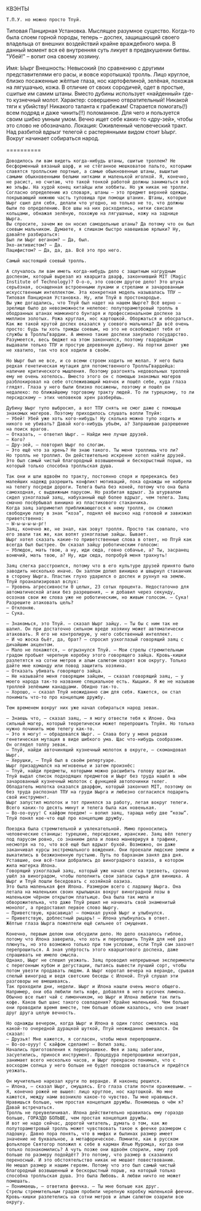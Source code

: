 КВЭНТЫ

	Т.П.У. но можно просто Тпуй.
Типовая Панцирная Установка. Мыслящее разумное существо.
Когда-то была слоем горной породы, теперь – доспех, защищающий своего владельца от внешних воздействий крайне враждебного мира.
В данный момент вся её внутренняя суть ликует в предвкушении битвы. "Убей!" – вопит она своему хозяину.

Имя: Ыырг
Внешность: Невысокий (по сравнению с другими представителями его расы, и вовсе коротышка) тролль. Лицо круглое, близко посаженные жёлтые глаза, нос картофелиной, зелёная, похожая на лягушачью, кожа. В отличие от своих сородичей, одет в простые, сшитые им самим штаны. Вместо дубины использует «найденный» где-то кузнечный молот.
Характер: совершенно отвратительный! Никакой тяги к убийству! Никакого таланта к грабежам! Старается помогать(!) всем подряд и даже чинить(!!) поломанное. Для чего и пользуется своим шибко умным умом. Вечно ищет себе каких-то «дру-зей», чтобы это слово не обозначало.
Локация: Оживленный человеческий тракт. Над разбитой вдрызг телегой с растерянными видом стоит Ыырг. Вокруг начинает собираться народ.

==========

	Доводилось ли вам видеть когда-нибудь штаны, сшитые троллем? Не бесформенный вязаный шарф, и не стёганное мешковатое пальто, которыми славятся тролльские портные, а самые обыкновенные штаны, вышитые самыми обыкновенными белыми нитками и маленькой иголкой. Я, конечно, не расист, но считаю, что такой тонкой работой должны заниматься всё же эльфы. На худой конец китайцы или хоббиты. Но уж никак не тролли.
	Согласно определению из словаря, штаны — это предмет верхней одежды, покрывающий нижнюю часть туловища при помощи штанин. Штаны, которые Ыырг сшил для себя, делали что угодно, но только не то, что должны были по определению. Все швы на них расходились, нитки свисали кольцами, обнажая зелёную, похожую на лягушачью, кожу на заднице Ыырга.
	Вы спросите, зачем же он носил самодельные штаны? Да потому что он был соевым мальчиком. Думаете, я слишком быстро навешиваю ярлыки? Ну, давайте разбираться:
	Был ли Ыырг веганом? — Да, был.
	Эко-активистом? — Да.
	Пацифистом? — Да, да, да. Всё это про него.

	Самый настоящий соевый тролль.

	А случалось ли вам иметь когда-нибудь дело с защитным нагрудным доспехом, который вырезал из кварцита дварф, закончивший MIT (Magic Institute of Technology)? О-о-о, это совсем другое дело! Это штука серьёзная, оснащенная встроенными луками и стрелами и зачарованным искусственным интеллектом. Эта конкретная модель называлась ТПУ — Типовая Панцирная Установка. Ну, или Тпуй в простонародье.
	Вы уже догадались, что Тпуй был надет на нашем Ыырге? Всё верно — зрелище было до невозможности нелепое: полутораметровый тролль в ободранных штанах мамкиного бунтаря и профессиональном доспехе за миллион золотых. Рожа круглая, нос картошкой. Оборжаться и обосраться.
	Как же такой крутой доспех оказался у соевого мальчика? Да всё очень просто: будь ты хоть трижды соевым, но это не освобождает тебя от службы в ТролльГвардии. А именно такие доспехи закупило государство. Разумеется, весь бюджет на этом закончился, поэтому гвардейцам выдавали только ТПУ и простую деревянную дубину. На портки денег уже не хватило, так что все ходили в своём.

	Но Ыырг был не все, и со всеми строем ходить не желал. У него была редкая генетическая мутация для потомственного ТролльГвардейца: наличие критического мышления. Поэтому разгонять недовольных троллей ему не очень хотелось. Вместо этого он с помощью знакомых магеров разблокировал на себе отслеживающий маячок и пошёл себе, куда глаза глядят. Глаза у него были близко посажены, поэтому и пошёл он недалеко: по ближайшему торговому тракту людей. То ли турецкому, то ли персидскому — этих человеков хрен разберёшь.
	
	Дубину Ыырг тупо выбросил, а вот ТПУ снять не смог даже с помощью знакомых магеров. Поэтому приходилось слушать вопли Тпуйя:
	— Убей! Убей уже хоть кого-нибудь! Ну сколько можно тупо ходить и никого не убивать? Давай кого-нибудь убьём, а? Запрашиваю разрешение на поиск врагов.
	— Отказать, — ответил Ыырг. — Найди мне лучше друзей.
	— Кого?
	— Дру-зей, — повторил Ыырг по слогам.
	— Это ещё что за хрень? Не знаю такого. Ты меня троллишь что ли?
	Но тролль не троллил. Он действительно искренне хотел найти друзей. Это был самый чистый благородный возвышенный и бескорыстный порыв, на который только способна тролльская душа.

	Так они и шли вдвоём по тракту, постоянно споря и пререкаясь без малейших надежд разрешить конфликт мотиваций, пока однажды не набрели на телегу посреди дороги. Телега была без коней, потому что она была самоходная, с выдвижным парусом. Но разбитая вдрызг. За штурвалом сидел узкоглазый заяц, набуханный ещё более вдрызг, чем телега. Заяц смачно посёрбывал винишко из пластикового стаканчика.
	Когда заяц заприметил приближающегося к нему тролля, он сложил свободную лапу в знак “коза”, поднял её высоко над головой и завизжал приветственно:
	— Ы-ы-ы-ы-ы-рг!
	Заяц, конечно же, не знал, как зовут тролля. Просто так совпало, что его звали так же, как вопят узкоглазые зайцы. Бывает.
	Ыырг хотел сказать какие-то приветственные слова в ответ, но Птуй как всегда был быстрее. Он сказал зайцу роботическим голосом:
	— Ублюдок, мать твою, а ну, иди сюда, говно собачье, а? Ты, засранец вонючий, мать твою, а? Ну, иди сюда, попробуй меня трахнуть!

	Заяц слегка расстроился, потому что в его культуре друзей принято было заводить несколько иначе. Он залпом допил винишко и швырнул стаканчик в сторону Ыырга. Пластик глухо ударился о доспех и рухнул на землю.
	Тпуй проанализировал вслух:
	— Уровень агрессивности 0 целых, 23 сотых процента. Недостаточно для автоматической атаки без разрешения, — и добавил через секунду, осознав свои же слова уже не роботическим, но живым голосом. — Сука! Разрешите атаковать цель?
	— Отклоняю.
	— Сука.

	— Знакомься, это Тпуй. — сказал Ыырг зайцу. — Ты бы с ним так не шалил. Он при достаточно сильном вреде хозяину может автоматически атаковать. Я его не контролирую, у него собственный интеллект.
	— И чо жоска бьёт, да, брат? — спросил узкоглазый говорящий заяц с дичайшим акцентом.
	— Мало не покажется, — огрызнулся Тпуй. — Мои стрелы стремительным градом пробьют черепную коробку этого говорящего зайца. Кровь-кишки разлетятся на сотни метров и алым салютом озарят всю округу. Только дайте мне команду или повод защитить хозяина.
	— Отказать убивать говорящего зайца.
	— Не называйте меня говорящим зайцем, — сказал говорящий заяц, — у моего народа так-то название специальное есть. Кыцыки. Я же не называю троллей зелёными канадцами. Обидно так-то.
	— Хорошо, — сказал Тпуй неожиданно сам для себя. Кажется, он стал понимать что-то про концепцию дружбу.

	Тем временем вокруг них уже начал собираться народ зевак.

	— Знаешь что, — сказал заяц, — я могу отвести тебя к Илоне. Она сильный магер, который теоретически может перепрошить Тпуйя. Но только нужно починить мою телегу как-то.
	— Это я могу! — обрадовался Ыырг. — Слава богу у меня редкая генетическая мутация в виде шибкого ума. Щас что-нибудь сообразим.
	Он оглядел толпу зевак.
	— Тпуй, найди авточинящий кузнечный молоток в округе, — скомандовал Ыырг.
	— Херушки, — Тпуй был в своём репертуаре.
	Ыырг призадумался на мгновенье и затем произнёс:
	— Тпуй, найди предметы, которыми можно расшибить голову врагам.
	Тпуй выдал список подходящих предметов и Ыырг без труда нашёл в нём зачарованный кузнечный молоток с функцией автопочинки телег.
	Обладатель молотка оказался дварфом, который закончил MIT, поэтому он без труда распознал ТПУ на груди Ыырга и любезно согласился подарить свой инструмент.
	Ыырг запустил молоток и тот принялся за работу, летая вокруг телеги. Всего каких-то десять минут и телега была как новенькая.
	— Во-оо-оууу! С кайфом поедем! — вопил заяц, тараща небу две “козы”.
	Тпуй понял кое-что ещё про концепцию дружбу.

	Поездка была стремительной и увлекательной. Мимо проносились человеческие станицы: турецкие, персидские, иранские. Заяц вёл телегу под парусом ровно, со знанием дела и ловко маневрируя в трафике, несмотря на то, что всё ещё был вдрызг бухой. Возможно, он даже заканчивал курсы экстремального вождения. Они проехали людские земли и выкатились в безжизненную пустыню. Путь по барханам занял два дня. Уставшие, они всё-таки добрались до виноградного оазиза, в котором жила магерка Илона.
	Говорящий узкоглазый заяц, который уже начал слегка трезветь, срочно ушёл за виноградом, чтобы пополнить свои запасы сырья для винишка. А Ыырг и Тпуй пошли беседовать с хозяйкой оазиза. 
	Это была маленькая фея Илона. Размером всего с ладошку Ыырга. Она летала на маленьких своих крылышках вокруг виноградной лозы в маленьком чёрном открытом платьице. Она была так мила и обворожительна, что даже Тпуй решил не начинать свой знаменитый монолог, а предоставил первое слово Ыыргу.
	— Приветствую, красавица! — помахал рукой Ыырг и улыбнулся.
	— Приветствую, доблестный рыцарь! — Илона улыбнулась в ответ.
	Жёлтые глаза Ыырга пожелтели ещё сильнее от смущения.

	Конечно, первым делом они обсудили дело. Но дело оказалось гиблое, потому что Илона заверила, что хоть и перепрошить Тпуйя для неё раз плюнуть, но это возможно только при том условии, если Тпуй сам захочет перепрошиться. А зная упёртость этого кварцитового доспеха, даже спрашивать не имело смысла.
	Однако, Ыырг не спешил уезжать. Заяц проводил непрерывные эксперименты с перегонным кубом и дегустации, пытаясь вывести лучший сорт, чтобы потом увезти продавать людям. А Ыырг коротал вечера на веранде, срывая спелый виноград и ведя светские беседы с Илоной. Птуй слушал эти разговоры не вмешиваясь.
	Так проходили дни, недели. Ыырг и Илона нашли очень много общего. Например, они оба любили пить кофе, добавляя в него кусочек лимона. Обычно все пьют чай с лимончиком, но Ыырг и Илона любили так пить кофе. Каков был шанс такого совпадения? Крайне маленький. Чем больше они проводили время вместе, тем больше обоим казалось, что они знают друг друга целую вечность.

	Но однажды вечером, когда Ыырг и Илона в один голос смеялись над какой-то очередной дурацкой шуткой, Птуй неожиданно вмешался. Он сказал:
	— Друзья! Мне кажется, я согласен, чтобы меня перепрошили.
	— Во-оо-оууу! С кайфом сделаем! — Вопил заяц.
	Начались приготовления к перепрошивке. Фея и заяц забегали, засуетились, принося инструмент. Процедура перепрошивки нехитрая, занимает всего несколько часов, и Ыырг прекрасно понимал, что с восходом солнца у него больше не будет поводов оставаться и придётся уезжать.

	Он мучительно нарезал круги по веранде. И наконец решился.
	— Илона, — сказал Ыырг, смущаясь. Его глаза стали почти оранжевыми. — Я, конечно рожей не вышел: лицо круглое, нос картошкой. Но мне кажется, между нами возникло какое-то чувство. Ты мне нравишься. Нравишься больше, чем простая концепция дружбы. Понимаешь о чём я? Давай встречаться.
	Тролль не преувеличивал. Илона действительно нравилась ему гораздо больше, ГОРАЗДО БОЛЬШЕ, чем простая концепция дружбы.
	И вот не надо сейчас, дорогой читатель, думать о том, как же полутораметровый тролль может чувствовать такое к феечке размером с ладошку. Давно пора понять, что в мифах и былинах размер имеет значение не буквальное, а метафорическое. Помните, как в русском фольклоре Святогор положил к себе в карман Илью Муромца, когда они только познакомились? А чуть позже они вдвоём спорили, кому гроб больше по размеру подойдёт? Это потому, что размер в сказаниях переносный. И это обстоятельство никак не мешает повествованию.
	Не мешал размер и нашим героям. Потому что это был самый чистый благородный возвышенный и бескорыстный порыв, на который только способна тролльская душа. Это была Любовь. А любви ничто не может помешать.
	— Понимаешь, — ответила феечка. — Ты мне больше как друг.
	Стрелы стремительным градом пробили черепную коробку маленькой феечки. Кровь-кишки разлетелись на сотни метров и алым салютом озарили всю округу.
